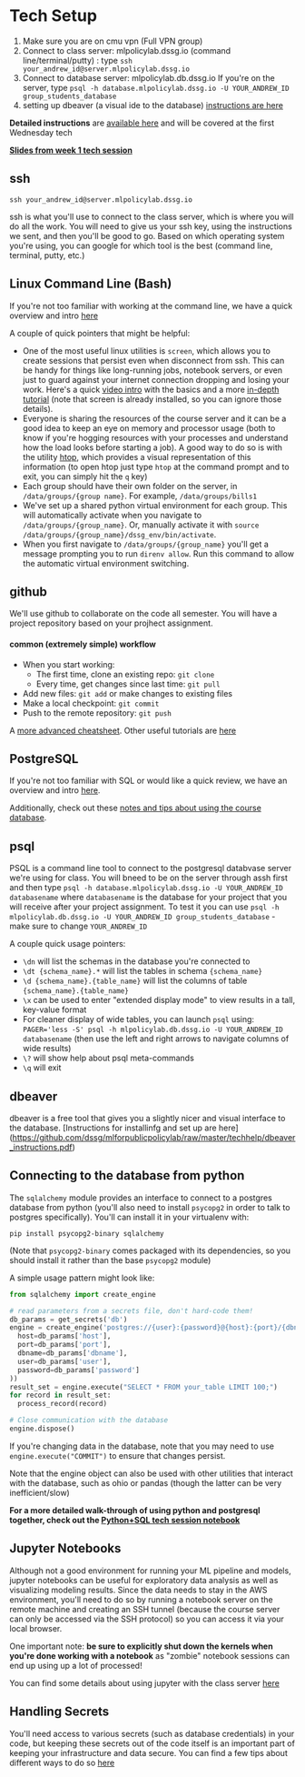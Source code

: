 # Tech Setup

1. Make sure you are on cmu vpn (Full VPN group)
2. Connect to class server: mlpolicylab.dssg.io (command line/terminal/putty) : type `ssh your_andrew_id@server.mlpolicylab.dssg.io`
3. Connect to database server: mlpolicylab.db.dssg.io If you're on the server, type `psql -h database.mlpolicylab.dssg.io -U YOUR_ANDREW_ID group_students_database`
4. setting up dbeaver (a visual ide to the database) [instructions are here](https://github.com/dssg/mlforpublicpolicylab/raw/master/techhelp/dbeaver_instructions.pdf)

**Detailed instructions** are [available here](infrastructure_quickstart.md) and will be covered at the first Wednesday tech 

**[Slides from week 1 tech session](https://docs.google.com/presentation/d/1Cgu0eskH9ebzJRr3nH-06nCokwxM7MO8zL2ojW5KPPg/edit?usp=sharing)**

## ssh
`ssh your_andrew_id@server.mlpolicylab.dssg.io`

ssh is what you'll use to connect to the class server, which is where you will do all the work. You will need to give us your ssh key, using the instructions we sent, and then you'll be good to go. Based on which operating system you're using, you can google for which tool is the best (command line, terminal, putty, etc.)

## Linux Command Line (Bash)
If you're not too familiar with working at the command line, we have a quick overview and intro [here](https://dssg.github.io/hitchhikers-guide/curriculum/setup/command-line-tools/)

A couple of quick pointers that might be helpful:
- One of the most useful linux utilities is `screen`, which allows you to create sessions that persist even when disconnect from ssh. This can be handy for things like long-running jobs, notebook servers, or even just to guard against your internet connection dropping and losing your work. Here's a quick [video intro](https://www.youtube.com/watch?v=3txYaF_IVZQ) with the basics and a more [in-depth tutorial](https://linuxize.com/post/how-to-use-linux-screen/) (note that screen is already installed, so you can ignore those details).
- Everyone is sharing the resources of the course server and it can be a good idea to keep an eye on memory and processor usage (both to know if you're hogging resources with your processes and understand how the load looks before starting a job). A good way to do so is with the utility [htop](https://www.deonsworld.co.za/2012/12/20/understanding-and-using-htop-monitor-system-resources/), which provides a visual representation of this information (to open htop just type `htop` at the command prompt and to exit, you can simply hit the `q` key)
- Each group should have their own folder on the server, in `/data/groups/{group name}`. For example, `/data/groups/bills1`
- We've set up a shared python virtual environment for each group. This will automatically activate when you navigate to `/data/groups/{group_name}`. Or, manually activate it with `source /data/groups/{group_name}/dssg_env/bin/activate`.
- When you first navigate to `/data/groups/{group_name}` you'll get a message prompting you to run `direnv allow`. Run this command to allow the automatic virtual environment switching.

## github
We'll use github to collaborate on the code all semester. You will have a project repository based on your projhect assignment.

#### common (extremely simple) workflow

- When you start working:
  - The first time, clone an existing repo: `git clone`
  - Every time, get changes since last time: `git pull`
- Add new files: `git add` or make changes to existing files
- Make a local checkpoint: `git commit`
- Push to the remote repository: `git push`

A [more advanced cheatsheet](https://gist.github.com/jedmao/5053440). Other useful tutorials are [here](https://dssg.github.io/hitchhikers-guide/curriculum/setup/git-and-github/basic_git_tutorial/)

## PostgreSQL
If you're not too familiar with SQL or would like a quick review, we have an overview and intro [here](https://dssg.github.io/hitchhikers-guide/curriculum/software/basic_sql/).

Additionally, check out these [notes and tips about using the course database](class_db_pointers.md).

## psql
PSQL is a command line tool to connect to the postgresql databvase server we're using for class. You will bneed to be on the server through assh first and then type `psql -h database.mlpolicylab.dssg.io -U YOUR_ANDREW_ID databasename` where `databasename` is the database for your project that you will receive after your project assignment. To test it you can use `psql -h mlpolicylab.db.dssg.io -U YOUR_ANDREW_ID group_students_database` - make sure to change `YOUR_ANDREW_ID`

A couple quick usage pointers:
- `\dn` will list the schemas in the database you're connected to
- `\dt {schema_name}.*` will list the tables in schema `{schema_name}`
- `\d {schema_name}.{table_name}` will list the columns of table `{schema_name}.{table_name}`
- `\x` can be used to enter "extended display mode" to view results in a tall, key-value format
- For cleaner display of wide tables, you can launch `psql` using: `PAGER='less -S' psql -h mlpolicylab.db.dssg.io -U YOUR_ANDREW_ID databasename` (then use the left and right arrows to navigate columns of wide results)
- `\?` will show help about psql meta-commands
- `\q` will exit

## dbeaver
dbeaver is a free tool that gives you a slightly nicer and visual interface to the database. [Instructions for installinfg and set up are here]
(https://github.com/dssg/mlforpublicpolicylab/raw/master/techhelp/dbeaver_instructions.pdf)

## Connecting to the database from python
The `sqlalchemy` module provides an interface to connect to a postgres database from python (you'll also need to install `psycopg2` in order to talk to postgres specifically). You'll can install it in your virtualenv with:
```
pip install psycopg2-binary sqlalchemy
```
(Note that `psycopg2-binary` comes packaged with its dependencies, so you should install it rather than the base `psycopg2` module)

A simple usage pattern might look like:
```python
from sqlalchemy import create_engine

# read parameters from a secrets file, don't hard-code them!
db_params = get_secrets('db')
engine = create_engine('postgres://{user}:{password}@{host}:{port}/{dbname}'.format(
  host=db_params['host'],
  port=db_params['port'],
  dbname=db_params['dbname'],
  user=db_params['user'],
  password=db_params['password']    
))
result_set = engine.execute("SELECT * FROM your_table LIMIT 100;")
for record in result_set:
  process_record(record)

# Close communication with the database
engine.dispose()
```

If you're changing data in the database, note that you may need to use `engine.execute("COMMIT")` to ensure that changes persist.

Note that the engine object can also be used with other utilities that interact with the database, such as ohio or pandas (though the latter can be very inefficient/slow)

**For a more detailed walk-through of using python and postgresql together, check out the [Python+SQL tech session notebook](python_sql_tech_session.ipynb)**

## Jupyter Notebooks
Although not a good environment for running your ML pipeline and models, jupyter notebooks can be useful for exploratory data analysis as well as visualizing modeling results. Since the data needs to stay in the AWS environment, you'll need to do so by running a notebook server on the remote machine and creating an SSH tunnel (because the course server can only be accessed via the SSH protocol) so you can access it via your local browser.

One important note: **be sure to explicitly shut down the kernels when you're done working with a notebook** as "zombie" notebook sessions can end up using up a lot of processed!

You can find some details about using jupyter with the class server [here](jupyter_setup.md)

## Handling Secrets
You'll need access to various secrets (such as database credentials) in your code, but keeping these secrets out of the code itself is an important part of keeping your infrastructure and data secure. You can find a few tips about different ways to do so [here](handling_secrets.md)



